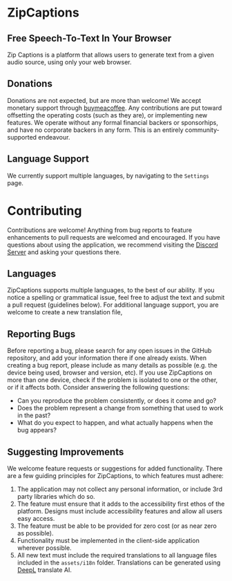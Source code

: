 # ZipCaptions

## Free Speech-To-Text In Your Browser
Zip Captions is a platform that allows users to generate text from a given audio source, using only your web browser.

## Donations
Donations are not expected, but are more than welcome! We accept monetary support through [buymeacoffee](https://www.buymeacoffee.com/zipcaptions). Any contributions are put toward offsetting the operating costs (such as they are), or implementing new features. We operate without any formal financial backers or sponsorhips, and have no corporate backers in any form. This is an entirely community-supported endeavour.

## Language Support
We currently support multiple languages, by navigating to the `Settings` page. 

# Contributing
Contributions are welcome! Anything from bug reports to feature enhancements to pull requests are welcomed and encouraged. If you have questions about using the application, we recommend visiting the [Discord Server](https://discord.gg/Swe2JeHnPc) and asking your questions there.

## Languages
ZipCaptions supports multiple languages, to the best of our ability. If you notice a spelling or grammatical issue, feel free to adjust the text and submit a pull request (guidelines below). For additional language support, you are welcome to create a new translation file,

## Reporting Bugs
Before reporting a bug, please search for any open issues in the GitHub repository, and add your information there if one already exists. When creating a bug report, please include as many details as possible (e.g. the device being used, browser and version, etc). If you use ZipCaptions on more than one device, check if the problem is isolated to one or the other, or if it affects both. Consider answering the following questions:
* Can you reproduce the problem consistently, or does it come and go?
* Does the problem represent a change from something that used to work in the past?
* What do you expect to happen, and what actually happens when the bug appears?

## Suggesting Improvements
We welcome feature requests or suggestions for added functionality. There are a few guiding principles for ZipCaptions, to which features must adhere:

1. The application may not collect any personal information, or include 3rd party libraries which do so.
1. The feature must ensure that it adds to the accessibility first ethos of the platform. Designs must include accessibility features and allow all users easy access.
1. The feature must be able to be provided for zero cost (or as near zero as possible).
1. Functionality must be implemented in the client-side application wherever possible.
1. All new text must include the required translations to all language files included in the `assets/i18n` folder. Translations can be generated using [DeepL](https://www.deepl.com/) translate AI.